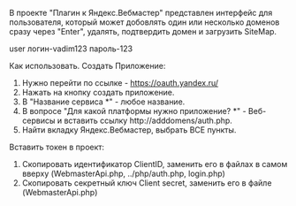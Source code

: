 В проекте "Плагин к Яндекс.Вебмастер" представлен интерфейс для пользователя, который может добовлять один или несколько доменов сразу через "Enter", удалять, подтвердить домен и загрузить SiteMap.

user
логин-vadim123
пароль-123

Как использовать.
Создать Приложение:
1. Нужно перейти по ссылке - https://oauth.yandex.ru/
2. Нажать на кнопку создать приложение.
3. В  "Название сервиса *" - любое название.
3. В вопросе "Для какой платформы нужно приложение? *" -  Веб-сервисы и вставить ссылку http://adddomens/auth.php.
4. Найти вкладку Яндекс.Вебмастер, выбрать ВСЕ пункты.

Вставить токен в проект:
1. Скопировать идентификатор ClientID, заменить его в файлах  в самом вверху (WebmasterApi.php, ../php/auth.php, login.php)
2. Скопировать секретный ключ Client secret, заменить его в файле (WebmasterApi.php)
